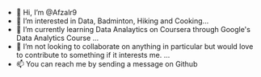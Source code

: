 - 👋 Hi, I’m @Afzalr9
- 👀 I’m interested in Data, Badminton, Hiking and Cooking...
- 🌱 I’m currently learning Data Analaytics on Coursera through Google's Data Analytics Course ...
- 💞️ I’m not looking to collaborate on anything in particular but would love to contribute to something if it interests me. ...
- 📫 You can reach me by sending a message on Github
<!---
Afzalr9/Afzalr9 is a ✨ special ✨ repository because its `README.md` (this file) appears on your GitHub profile.
You can click the Preview link to take a look at your changes.
--->
